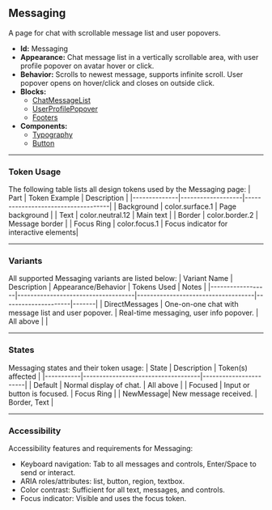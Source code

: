 ## Messaging
A page for chat with scrollable message list and user popovers.
- **Id:** Messaging
- **Appearance:** Chat message list in a vertically scrollable area, with user profile popover on avatar hover or click.
- **Behavior:** Scrolls to newest message, supports infinite scroll. User popover opens on hover/click and closes on outside click.
- **Blocks:**
  - [ChatMessageList](../blocks/ChatMessageList.md)
  - [UserProfilePopover](../blocks/UserProfilePopover.md)
  - [Footers](../blocks/Footers.md)
- **Components:**
  - [Typography](../components/Typography.md)
  - [Button](../components/Button.md)

---

### Token Usage
The following table lists all design tokens used by the Messaging page:
| Part         | Token Example      | Description                        |
|--------------|-------------------|------------------------------------|
| Background   | color.surface.1   | Page background                    |
| Text         | color.neutral.12  | Main text                          |
| Border       | color.border.2    | Message border                     |
| Focus Ring   | color.focus.1     | Focus indicator for interactive elements|

---

### Variants
All supported Messaging variants are listed below:
| Variant Name     | Description                        | Appearance/Behavior                | Tokens Used         | Notes |
|------------------|------------------------------------|------------------------------------|---------------------|-------|
| DirectMessages   | One-on-one chat with message list and user popover. | Real-time messaging, user info popover. | All above           |       |

---

### States
Messaging states and their token usage:
| State     | Description                        | Token(s) affected      |
|-----------|------------------------------------|-----------------------|
| Default   | Normal display of chat.            | All above             |
| Focused   | Input or button is focused.        | Focus Ring            |
| NewMessage| New message received.              | Border, Text          |

---

### Accessibility
Accessibility features and requirements for Messaging:
- Keyboard navigation: Tab to all messages and controls, Enter/Space to send or interact.
- ARIA roles/attributes: list, button, region, textbox.
- Color contrast: Sufficient for all text, messages, and controls.
- Focus indicator: Visible and uses the focus token.
